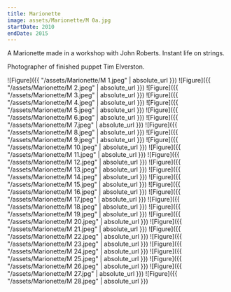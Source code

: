 ```yaml
---
title: Marionette
image: assets/Marionette/M 0a.jpg
startDate: 2010
endDate: 2015
---
```


 <!-- and ![Figure]({{ "/assets/Marionette/M 0a.jpeg.jpeg" | absolute_url }}) -->

A Marionette made in a workshop with John Roberts. Instant life on strings.

Photographer of finished puppet Tim Elverston.

![Figure]({{ "/assets/Marionette/M 1.jpeg" | absolute_url }})
![Figure]({{ "/assets/Marionette/M 2.jpeg" | absolute_url }})
![Figure]({{ "/assets/Marionette/M 3.jpeg" | absolute_url }})
![Figure]({{ "/assets/Marionette/M 4.jpeg" | absolute_url }})
![Figure]({{ "/assets/Marionette/M 5.jpeg" | absolute_url }})
![Figure]({{ "/assets/Marionette/M 6.jpeg" | absolute_url }})
![Figure]({{ "/assets/Marionette/M 7.jpeg" | absolute_url }})
![Figure]({{ "/assets/Marionette/M 8.jpeg" | absolute_url }})
![Figure]({{ "/assets/Marionette/M 9.jpeg" | absolute_url }})
![Figure]({{ "/assets/Marionette/M 10.jpeg" | absolute_url }})
![Figure]({{ "/assets/Marionette/M 11.jpeg" | absolute_url }})
![Figure]({{ "/assets/Marionette/M 12.jpeg" | absolute_url }})
![Figure]({{ "/assets/Marionette/M 13.jpeg" | absolute_url }})
![Figure]({{ "/assets/Marionette/M 14.jpeg" | absolute_url }})
![Figure]({{ "/assets/Marionette/M 15.jpeg" | absolute_url }})
![Figure]({{ "/assets/Marionette/M 16.jpeg" | absolute_url }})
![Figure]({{ "/assets/Marionette/M 17.jpeg" | absolute_url }})
![Figure]({{ "/assets/Marionette/M 18.jpeg" | absolute_url }})
![Figure]({{ "/assets/Marionette/M 19.jpeg" | absolute_url }})
![Figure]({{ "/assets/Marionette/M 20.jpeg" | absolute_url }})
![Figure]({{ "/assets/Marionette/M 21.jpeg" | absolute_url }})
![Figure]({{ "/assets/Marionette/M 22.jpeg" | absolute_url }})
![Figure]({{ "/assets/Marionette/M 23.jpeg" | absolute_url }})
![Figure]({{ "/assets/Marionette/M 24.jpeg" | absolute_url }})
![Figure]({{ "/assets/Marionette/M 25.jpeg" | absolute_url }})
![Figure]({{ "/assets/Marionette/M 26.jpeg" | absolute_url }})
![Figure]({{ "/assets/Marionette/M 27.jpg" | absolute_url }})
![Figure]({{ "/assets/Marionette/M 28.jpeg" | absolute_url }})
